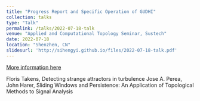```yaml
---
title: "Progress Report and Specific Operation of GUDHI"
collection: talks
type: "Talk"
permalink: /talks/2022-07-18-talk
venue: "Applied and Computational Topology Seminar, Sustech"
date: 2022-07-18
location: "Shenzhen, CN"
slidesurl: 'http://sihengyi.github.io/files/2022-07-18-talk.pdf'
---
```



[More information here](http://example2.com)

Floris Takens, Detecting strange attractors in turbulence
Jose A. Perea, John Harer, Sliding Windows and Persistence: An Application of Topological Methods to Signal Analysis
